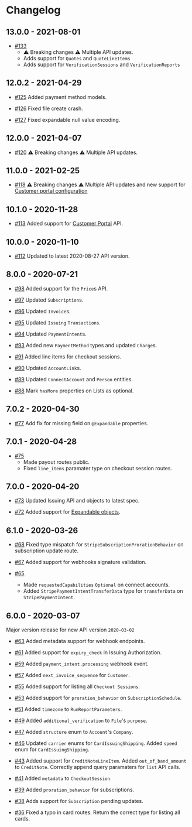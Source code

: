 # Changelog

## 13.0.0 - 2021-08-01
* [#133](https://github.com/vapor-community/stripe-kit/pull/133) 
    * ⚠️ Breaking changes ⚠️ Multiple API updates.
    * Adds support for `Quotes` and `QuoteLineItems`
    * Adds support for `VerificationSessions` and `VerificationReports`

## 12.0.2 - 2021-04-29
* [#125](https://github.com/vapor-community/stripe-kit/pull/125) Added payment method models.

* [#126](https://github.com/vapor-community/stripe-kit/pull/126) Fixed file create crash.

* [#127](https://github.com/vapor-community/stripe-kit/pull/127) Fixed expandable null value encoding.

## 12.0.0 - 2021-04-07
* [#120](https://github.com/vapor-community/stripe-kit/pull/118) ⚠️ Breaking changes ⚠️ Multiple API updates.

## 11.0.0 - 2021-02-25
* [#118](https://github.com/vapor-community/stripe-kit/pull/118) ⚠️ Breaking changes ⚠️ Multiple API updates and new support for [Customer portal configuration](https://stripe.com/docs/billing/subscriptions/integrating-customer-portal)

## 10.1.0 - 2020-11-28
* [#113](https://github.com/vapor-community/stripe-kit/pull/113) Added support for [Customer Portal](https://stripe.com/docs/api/customer_portal) API.

## 10.0.0 - 2020-11-10
* [#112](https://github.com/vapor-community/stripe-kit/pull/112) Updated to latest 2020-08-27 API version.

## 8.0.0 - 2020-07-21
* [#98](https://github.com/vapor-community/stripe-kit/pull/98) Added support for the `Price`s API.

* [#97](https://github.com/vapor-community/stripe-kit/pull/97) Updated `Subscription`s.

* [#96](https://github.com/vapor-community/stripe-kit/pull/96) Updated `Invoice`s.

* [#95](https://github.com/vapor-community/stripe-kit/pull/95) Updated `Issuing` `Transactions`.

* [#94](https://github.com/vapor-community/stripe-kit/pull/94) Updated `PaymentIntent`s.

* [#93](https://github.com/vapor-community/stripe-kit/pull/93) Added new `PaymentMethod` types and updated `Charge`s.

* [#91](https://github.com/vapor-community/stripe-kit/pull/91) Added line items for checkout sessions.

* [#90](https://github.com/vapor-community/stripe-kit/pull/90) Updated `AccountLink`s.

* [#89](https://github.com/vapor-community/stripe-kit/pull/89) Updated `ConnectAccount` and `Person` entities.

* [#88](https://github.com/vapor-community/stripe-kit/pull/88) Mark `hasMore` properties on Lists as optional.

## 7.0.2 - 2020-04-30
* [#77](https://github.com/vapor-community/stripe-kit/pull/77) Add fix for missing field on `@Expandable` properties.

## 7.0.1 - 2020-04-28
* [#75](https://github.com/vapor-community/stripe-kit/pull/75) 
    * Made payout routes public.
    * Fixed `line_items` paramater type on checkout session routes.

## 7.0.0 - 2020-04-20
* [#73](https://github.com/vapor-community/stripe-kit/pull/73) Updated Issuing API and objects to latest spec.

* [#72](https://github.com/vapor-community/stripe-kit/pull/72) Added support for [Expandable objects](https://stripe.com/docs/api/expanding_objects).


## 6.1.0 - 2020-03-26

* [#68](https://github.com/vapor-community/stripe-kit/pull/68) Fixed type mispatch for `StripeSubscriptionProrationBehavior` on subscription update route.

* [#67](https://github.com/vapor-community/stripe-kit/pull/67) Added support for webhooks signature validation.

* [#65](https://github.com/vapor-community/stripe-kit/pull/65) 
    * Made `requestedCapabilities` `Optional` on connect accounts.
    * Added `StripePaymentIntentTransferData` type for `transferData` on `StripePaymentIntent`.

## 6.0.0 - 2020-03-07
Major version release for new API version `2020-03-02`

* [#63](https://github.com/vapor-community/stripe-kit/pull/63) Added metadata support for webhook endpoints.

* [#61](https://github.com/vapor-community/stripe-kit/pull/61) Added support for `expiry_check` in Issuing Authorization.

* [#59](https://github.com/vapor-community/stripe-kit/pull/59) Added `payment_intent.processing` webhook event.

* [#57](https://github.com/vapor-community/stripe-kit/pull/57) Added `next_invoice_sequence` for `Customer`.

* [#55](https://github.com/vapor-community/stripe-kit/pull/55) Added support for listing all `Checkout Sessions`.

* [#53](https://github.com/vapor-community/stripe-kit/pull/53) Added support for `proration_behavior` on `SubscriptionSchedule`.

* [#51](https://github.com/vapor-community/stripe-kit/pull/51) Added `timezone` to `RunReportParameters`.

* [#49](https://github.com/vapor-community/stripe-kit/pull/49) Added `additional_verification` to `File`'s `purpose`.

* [#47](https://github.com/vapor-community/stripe-kit/pull/47) Added `structure` enum to `Account`'s `Company`.

* [#46](https://github.com/vapor-community/stripe-kit/pull/46) Updated `carrier` enums for `CardIssuingShipping`. Added `speed` enum for `CardIssuingShipping`.

* [#43](https://github.com/vapor-community/stripe-kit/pull/43) Added support for `CreditNoteLineItem`. Added `out_of_band_amount` to `CreditNote`. Correctly append query paramaters for `list` API calls.

* [#41](https://github.com/vapor-community/stripe-kit/pull/41) Added `metadata` to `CheckoutSession`.

* [#39](https://github.com/vapor-community/stripe-kit/pull/39) Added `proration_behavior` for subscriptions.

* [#38](https://github.com/vapor-community/stripe-kit/pull/38) Adds support for `Subscription` pending updates.

* [#36](https://github.com/vapor-community/stripe-kit/pull/36) Fixed a typo in card routes. Return the correct type for listing all cards.
